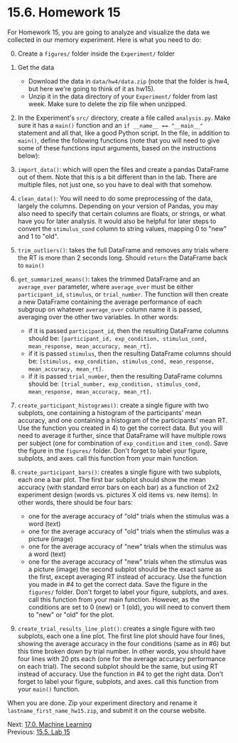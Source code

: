 # 15.6. Homework 15

For Homework 15, you are going to analyze and visualize the data we collected in our memory
experiment. Here is what you need to do:

0. Create a `figures/` folder inside the `Experiment/` folder
1. Get the data

   - Download the data in `data/hw4/data.zip` (note that the folder is hw4, but here we're going to think of it as hw15).
   - Unzip it in the data directory of your `Experiment/` folder from last week. Make sure to delete the zip file when unzipped.

2. In the Experiment's `src/` directory, create a file called `analysis.py`. Make sure it has a `main()` function and an
   `if __name__ == "__main__"` statement and all that, like a good Python script. In the file, in addition to `main()`,
   define
   the following functions (note that you will need to give some of these functions input arguments, based on the instructions below):
3. `import_data()`: which will open the files and create a pandas DataFrame out of them. Note that this is a bit
   different than in the lab. There are multiple files, not just one, so you have to deal with that somehow.

4. `clean_data()`: You will need to do some preprocessing of the data, largely the columns. Depending on your version of
   Pandas, you may also need to specify that certain columns are floats, or strings, or what have you for later analysis.
   It would also be helpful for later steps to convert the `stimulus_cond` column to string values, mapping 0 to "new" and
   1 to "old".
5. `trim_outliers()`: takes the full DataFrame and removes any trials where the RT is more than 2 seconds long. Should `return` the DataFrame back to
   `main()`

6. `get_summarized_means()`: takes the trimmed DataFrame and an `average_over` parameter, where `average_over` must be
   either `participant_id`, `stimulus`, or `trial_number`. The function will then create a new DataFrame containing the
   average performance of each subgroup on whatever `average_over` column name it is passed, averaging over the other
   two variables. In other words:
   - if it is passed `participant_id`, then the resulting DataFrame columns should be:
     `[participant_id, exp_condition, stimulus_cond, mean_response, mean_accuracy, mean_rt]`.
   - if it is passed `stimulus`, then the resulting DataFrame columns should be:
     `[stimulus, exp_condition, stimulus_cond, mean_response, mean_accuracy, mean_rt]`.
   - if it is passed `trial_number`, then the resulting DataFrame columns should be:
     `[trial_number, exp_condition, stimulus_cond, mean_response, mean_accuracy, mean_rt]`.
7. `create_participant_histograms()`: create a single figure with two subplots, one containing a histogram of the
   participants' mean accuracy, and one containing a histogram of the participants' mean RT. Use the function you
   created in 4) to get the correct data. But you will need to average it further, since that DataFrame will have
   multiple rows per subject (one for combination of `exp_condition` and `item_cond`). Save the figure in the `figures/`
   folder. Don't forget to label your figure, subplots, and axes. call this function from your main function.
8. `create_participant_bars()`: creates a single figure with two subplots, each one a bar plot. The first bar subplot
   should show the mean accuracy (with standard error bars on each bar) as a function of 2x2 experiment design (words
   vs. pictures X old items vs. new items). In other words, there should be four bars:
   - one for the average accuracy of "old" trials when the stimulus was a word (text)
   - one for the average accuracy of "old" trials when the stimulus was a picture (image)
   - one for the average accuracy of "new" trials when the stimulus was a word (text)
   - one for the average accuracy of "new" trials when the stimulus was a picture (image)
     the second subplot should be the exact same as the first, except averaging RT instead of accuracy. Use the function you made in #4 to get the
     correct data. Save the figure in the `figures/` folder. Don't forget to label your figure, subplots, and axes. call this function from your main
     function. However, as the conditions are set to 0 (new) or 1 (old), you will need to convert them to "new" or "old" for the plot.
9. `create_trial_results_line_plot()`: creates a single figure with two subplots, each one a line plot. The first line plot
   should have four lines, showing the average accuracy in the four conditions (same as in #6) but this time broken down
   by trial number. In other words, you should have four lines with 20 pts each (one for the average accuracy
   performance on each trial). The second subplot should be the same, but using RT instead of accuracy. Use the function
   in #4 to get the right data. Don't forget to label your figure, subplots, and axes. call this function from your
   `main()` function.

When you are done. Zip your experiment directory and rename it `lastname_first_name_hw15.zip`, and submit it on the
course website.

Next: [17.0. Machine Learning](../CH17/17.0.%20Machine%20Learning.md)<br>
Previous: [15.5. Lab 15](15.5.%20Lab%2015.md)
